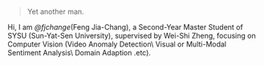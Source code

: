 

> Yet another man.


Hi, I am *@fjchange*(Feng Jia-Chang), a Second-Year Master Student of SYSU (Sun-Yat-Sen University), supervised by Wei-Shi Zheng, focusing on Computer Vision (Video Anomaly Detection\ Visual or Multi-Modal Sentiment Analysis\ Domain Adaption .etc).






